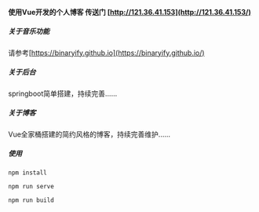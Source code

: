 #### 使用Vue开发的个人博客   传送门 [http://121.36.41.153](http://121.36.41.153/)

##### 关于音乐功能

请参考[https://binaryify.github.io](https://binaryify.github.io/)

##### 关于后台

springboot简单搭建，持续完善......

##### 关于博客

Vue全家桶搭建的简约风格的博客，持续完善维护......

##### 使用

```
npm install 

npm run serve

npm run build
```


